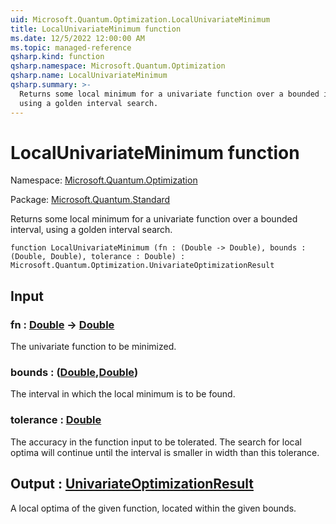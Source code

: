 ```yaml
---
uid: Microsoft.Quantum.Optimization.LocalUnivariateMinimum
title: LocalUnivariateMinimum function
ms.date: 12/5/2022 12:00:00 AM
ms.topic: managed-reference
qsharp.kind: function
qsharp.namespace: Microsoft.Quantum.Optimization
qsharp.name: LocalUnivariateMinimum
qsharp.summary: >-
  Returns some local minimum for a univariate function over a bounded interval,
  using a golden interval search.
---
```


# LocalUnivariateMinimum function

Namespace: [Microsoft.Quantum.Optimization](xref:Microsoft.Quantum.Optimization)

Package: [Microsoft.Quantum.Standard](https://nuget.org/packages/Microsoft.Quantum.Standard)


Returns some local minimum for a univariate function over a bounded interval,using a golden interval search.

```qsharp
function LocalUnivariateMinimum (fn : (Double -> Double), bounds : (Double, Double), tolerance : Double) : Microsoft.Quantum.Optimization.UnivariateOptimizationResult
```


## Input

### fn : [Double](xref:microsoft.quantum.qsharp.valueliterals#double-literals) -> [Double](xref:microsoft.quantum.qsharp.valueliterals#double-literals)

The univariate function to be minimized.


### bounds : ([Double](xref:microsoft.quantum.qsharp.valueliterals#double-literals),[Double](xref:microsoft.quantum.qsharp.valueliterals#double-literals))

The interval in which the local minimum is to be found.


### tolerance : [Double](xref:microsoft.quantum.qsharp.valueliterals#double-literals)

The accuracy in the function input to be tolerated.The search for local optima will continue until the interval issmaller in width than this tolerance.



## Output : [UnivariateOptimizationResult](xref:Microsoft.Quantum.Optimization.UnivariateOptimizationResult)

A local optima of the given function, located within the given bounds.
